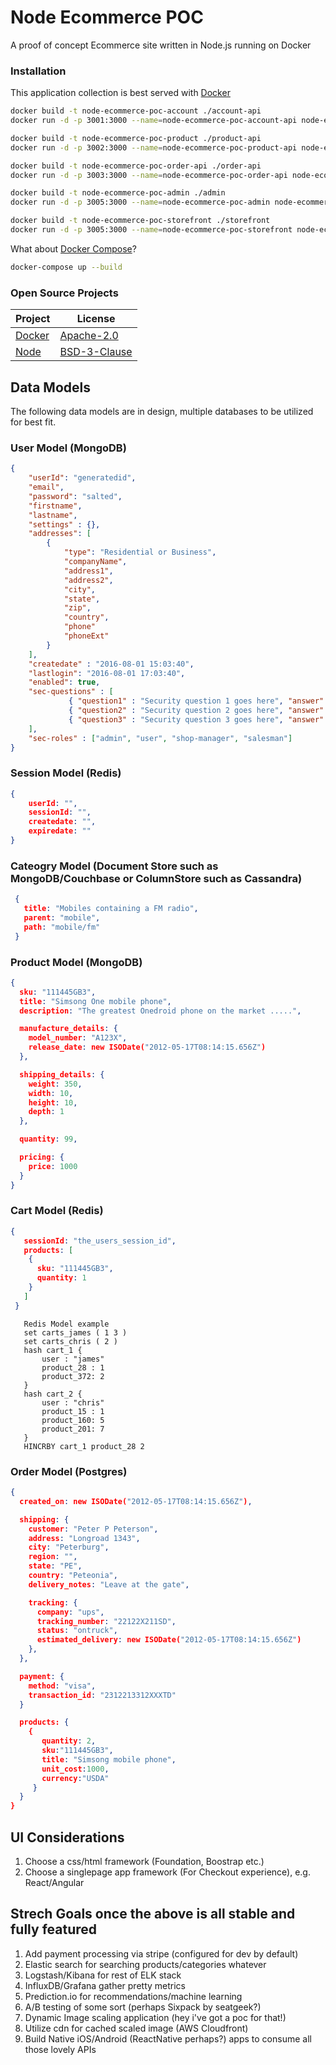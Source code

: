 # Node Ecommerce POC

A proof of concept Ecommerce site written in Node.js running on Docker

### Installation

This application collection is best served with [Docker](https://www.docker.com/)

```bash
docker build -t node-ecommerce-poc-account ./account-api
docker run -d -p 3001:3000 --name=node-ecommerce-poc-account-api node-ecommerce-poc-account-api

docker build -t node-ecommerce-poc-product ./product-api
docker run -d -p 3002:3000 --name=node-ecommerce-poc-product-api node-ecommerce-poc-product-api

docker build -t node-ecommerce-poc-order-api ./order-api
docker run -d -p 3003:3000 --name=node-ecommerce-poc-order-api node-ecommerce-poc-order-api

docker build -t node-ecommerce-poc-admin ./admin
docker run -d -p 3005:3000 --name=node-ecommerce-poc-admin node-ecommerce-poc-admin

docker build -t node-ecommerce-poc-storefront ./storefront
docker run -d -p 3005:3000 --name=node-ecommerce-poc-storefront node-ecommerce-poc-storefront
```

What about [Docker Compose](https://docs.docker.com/compose/)?

```bash
docker-compose up --build
```

### Open Source Projects
Project | License
--- | ---
[Docker](https://github.com/docker/docker) | [Apache-2.0](https://github.com/docker/docker/blob/master/LICENSE)
[Node]() | [BSD-3-Clause]()


## Data Models

The following data models are in design, multiple databases to be utilized for best fit.

### User Model (MongoDB)

```json
{
	"userId": "generatedid",
	"email",
	"password": "salted",
	"firstname",
	"lastname",
	"settings" : {},
	"addresses": [
		{
			"type": "Residential or Business",
			"companyName",
			"address1",
			"address2",
			"city",
			"state",
			"zip",
			"country",
			"phone"
			"phoneExt"
		}
	],
	"createdate" : "2016-08-01 15:03:40",
    "lastlogin": "2016-08-01 17:03:40",
	"enabled": true,
	"sec-questions" : [
             { "question1" : "Security question 1 goes here", "answer" : "Answer to security question 1 goes here, probably salted" },
             { "question2" : "Security question 2 goes here", "answer" : "Answer to security question 2 goes here, probably salted" },
             { "question3" : "Security question 3 goes here", "answer" : "Answer to security question 3 goes here, probably salted" }
    ],
    "sec-roles" : ["admin", "user", "shop-manager", "salesman"]
}
```

### Session Model (Redis)

```json
{
	userId: "",
	sessionId: "",
	createdate: "",
	expiredate: ""
}
```

### Cateogry Model (Document Store such as MongoDB/Couchbase or ColumnStore such as Cassandra)

```json
 {
   title: "Mobiles containing a FM radio",
   parent: "mobile",
   path: "mobile/fm"
 }
 ```

### Product Model (MongoDB)

```json
{
  sku: "111445GB3",
  title: "Simsong One mobile phone",
  description: "The greatest Onedroid phone on the market .....",

  manufacture_details: {
    model_number: "A123X",
    release_date: new ISODate("2012-05-17T08:14:15.656Z")
  },

  shipping_details: {
    weight: 350,
    width: 10,
    height: 10,
    depth: 1
  },

  quantity: 99,

  pricing: {
    price: 1000
  }
}
```

### Cart Model (Redis)

```json
{
   sessionId: "the_users_session_id",
   products: [
    {
      sku: "111445GB3",
      quantity: 1
    }
   ]
 }

 ```
 ```
	Redis Model example
	set carts_james ( 1 3 )
	set carts_chris ( 2 )
	hash cart_1 {
		user : "james"
		product_28 : 1
		product_372: 2
	}
	hash cart_2 {
		user : "chris"
		product_15 : 1
		product_160: 5
		product_201: 7
	}
	HINCRBY cart_1 product_28 2
 ```

 ### Order Model (Postgres)

 ```json
 {
   created_on: new ISODate("2012-05-17T08:14:15.656Z"),

   shipping: {
     customer: "Peter P Peterson",
     address: "Longroad 1343",
     city: "Peterburg",
     region: "",
     state: "PE",
     country: "Peteonia",
     delivery_notes: "Leave at the gate",

     tracking: {
       company: "ups",
       tracking_number: "22122X211SD",
       status: "ontruck",
       estimated_delivery: new ISODate("2012-05-17T08:14:15.656Z")
     },
   },

   payment: {
     method: "visa",
     transaction_id: "2312213312XXXTD"
   }

   products: {
     {
        quantity: 2,
        sku:"111445GB3",
        title: "Simsong mobile phone",
        unit_cost:1000,
        currency:"USDA"
      }
   }
 }
 ```

## UI Considerations

1. Choose a css/html framework (Foundation, Boostrap etc.)
1. Choose a singlepage app framework (For Checkout experience), e.g. React/Angular

## Strech Goals once the above is all stable and fully featured
1. Add payment processing via stripe (configured for dev by default)
1. Elastic search for searching products/categories whatever
  1. Logstash/Kibana for rest of ELK stack
1. InfluxDB/Grafana gather pretty metrics
1. Prediction.io for recommendations/machine learning
1. A/B testing of some sort (perhaps Sixpack by seatgeek?)
1. Dynamic Image scaling application (hey i've got a poc for that!)
  1. Utilize cdn for cached scaled image (AWS Cloudfront)
1. Build Native iOS/Android (ReactNative perhaps?) apps to consume all those lovely APIs